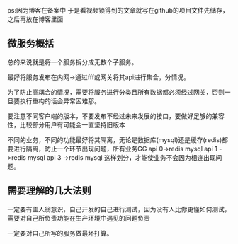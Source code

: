 ps:因为博客在备案中 于是看视频锁得到的文章就写在github的项目文件先储存，之后再放在博客里面

## 微服务概括 ##
总的来说就是将一个服务拆分成无数个子服务。

最好将服务发布在内网->通过fff或网关将其api进行集合，分情况。

为了防止高耦合的情况，需要将服务进行分类且所有数据都必须经过网关，否则一旦要执行重构的话会异常困难那。

要注意不同客户端的版本，不要发布不经过未来发展的接口，要做好足够的兼容性，比较部分用户有可能会一直坚持旧版本

不同的业务，不同的功能最好将其隔离，无论是数据库(mysql)还是缓存(redis)都要进行隔离，防止一个环节出现问题，所有业务GG
   api 0->redis  mysql   api 1 ->redis mysql  api 3 ->redis mysql
这样划分，才能使业务不会因为相连出现问题。


## 需要理解的几大法则 ##

一定要有主人翁意识，自己开发的自己进行测试，因为没有人比你更懂如何测试，需要对自己所负责功能在生产环境中遇见的问题负责

一定要对自己所写的服务做最坏打算。

